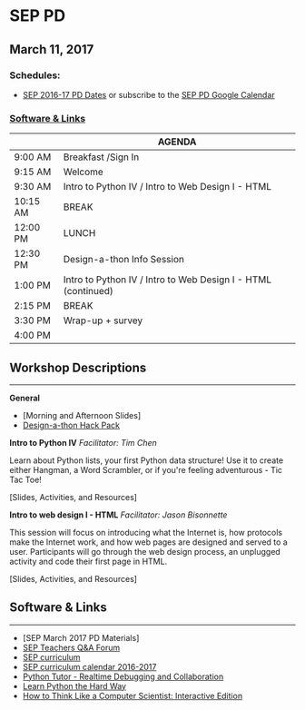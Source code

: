 # SEP PD
## March 11, 2017

### Schedules:
* [SEP 2016-17 PD Dates](https://drive.google.com/open?id=1scIhCYFxiCcKbgI1CG4HbLP8kZ7sSzzJVxxi3erTzkc) or subscribe to the [SEP PD Google Calendar](https://calendar.google.com/calendar/embed?src=strongschools.nyc_p8ub77g79n2k4f4ufi238pjh6k%40group.calendar.google.com&ctz=America/New_York) 

### [Software & Links](#links)

|| AGENDA
| ------| ------------- |
9:00 AM |Breakfast /Sign In
9:15 AM |Welcome
9:30 AM |Intro to Python IV / Intro to Web Design I - HTML
10:15 AM |BREAK
 12:00 PM |LUNCH
12:30 PM |Design-a-thon Info Session
1:00 PM |Intro to Python IV / Intro to Web Design I - HTML (continued)
2:15 PM |BREAK
3:30 PM |Wrap-up + survey
4:00 PM |

## Workshop Descriptions
***
**General**

* [Morning and Afternoon Slides]
* [Design-a-thon Hack Pack](https://drive.google.com/drive/folders/0B2e4AYYgjNCEZ0psR3Z0XzlCdlk?usp=sharing)

**Intro to Python IV**
*Facilitator: Tim Chen*

Learn about Python lists, your first Python data structure!  Use it to create either Hangman, a Word Scrambler, or if you're feeling adventurous - Tic Tac Toe!

[Slides, Activities, and Resources]

**Intro to web design I - HTML**
*Facilitator: Jason Bisonnette*

This session will focus on introducing what the Internet is, how protocols make the Internet work, and how web pages are designed and served to a user. Participants will go through the web design process, an unplugged activity and code their first page in HTML. 

[Slides, Activities, and Resources]

## <a name="links">Software & Links</a>
***
* [SEP March 2017 PD Materials]
* [SEP Teachers Q&A Forum](http://tinyurl.com/septeachers)
* [SEP curriculum](https://drive.google.com/open?id=0B8D2ft9M8qQCamQwZGpJMEU2TEk)
* [SEP curriculum calendar 2016-2017](https://docs.google.com/a/strongschools.nyc/document/d/10a8UPH6-v-aoAXGVo1c68VapsTHkJXgzROd6vStX6ZU/edit?usp=sharing)
* [Python Tutor - Realtime Debugging and Collaboration](http://pythontutor.com/)
* [Learn Python the Hard Way](https://learnpythonthehardway.org/book/)
* [How to Think Like a Computer Scientist: Interactive Edition](http://interactivepython.org/courselib/static/thinkcspy/index.html)

